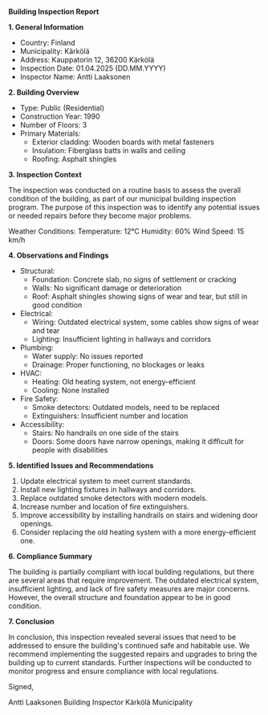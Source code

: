 **Building Inspection Report**

**1. General Information**

* Country: Finland
* Municipality: Kärkölä
* Address: Kauppatorin 12, 36200 Kärkölä
* Inspection Date: 01.04.2025 (DD.MM.YYYY)
* Inspector Name: Antti Laaksonen

**2. Building Overview**

* Type: Public (Residential)
* Construction Year: 1990
* Number of Floors: 3
* Primary Materials:
	+ Exterior cladding: Wooden boards with metal fasteners
	+ Insulation: Fiberglass batts in walls and ceiling
	+ Roofing: Asphalt shingles

**3. Inspection Context**

The inspection was conducted on a routine basis to assess the overall condition of the building, as part of our municipal building inspection program. The purpose of this inspection was to identify any potential issues or needed repairs before they become major problems.

Weather Conditions:
Temperature: 12°C
Humidity: 60%
Wind Speed: 15 km/h

**4. Observations and Findings**

* Structural:
	+ Foundation: Concrete slab, no signs of settlement or cracking
	+ Walls: No significant damage or deterioration
	+ Roof: Asphalt shingles showing signs of wear and tear, but still in good condition
* Electrical:
	+ Wiring: Outdated electrical system, some cables show signs of wear and tear
	+ Lighting: Insufficient lighting in hallways and corridors
* Plumbing:
	+ Water supply: No issues reported
	+ Drainage: Proper functioning, no blockages or leaks
* HVAC:
	+ Heating: Old heating system, not energy-efficient
	+ Cooling: None installed
* Fire Safety:
	+ Smoke detectors: Outdated models, need to be replaced
	+ Extinguishers: Insufficient number and location
* Accessibility:
	+ Stairs: No handrails on one side of the stairs
	+ Doors: Some doors have narrow openings, making it difficult for people with disabilities

**5. Identified Issues and Recommendations**

1. Update electrical system to meet current standards.
2. Install new lighting fixtures in hallways and corridors.
3. Replace outdated smoke detectors with modern models.
4. Increase number and location of fire extinguishers.
5. Improve accessibility by installing handrails on stairs and widening door openings.
6. Consider replacing the old heating system with a more energy-efficient one.

**6. Compliance Summary**

The building is partially compliant with local building regulations, but there are several areas that require improvement. The outdated electrical system, insufficient lighting, and lack of fire safety measures are major concerns. However, the overall structure and foundation appear to be in good condition.

**7. Conclusion**

In conclusion, this inspection revealed several issues that need to be addressed to ensure the building's continued safe and habitable use. We recommend implementing the suggested repairs and upgrades to bring the building up to current standards. Further inspections will be conducted to monitor progress and ensure compliance with local regulations.

Signed,

Antti Laaksonen
Building Inspector
Kärkölä Municipality